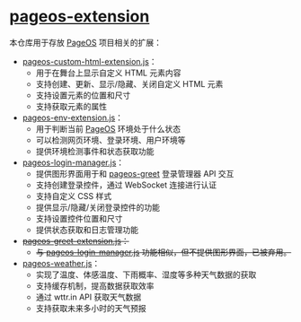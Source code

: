 # [pageos-extension](https://github.com/swaybien/pageos-extension)

本仓库用于存放 [PageOS](https://github.com/swaybien/pageos) 项目相关的扩展：

- [pageos-custom-html-extension.js](src/pageos-custom-html-extension.js)：
  - 用于在舞台上显示自定义 HTML 元素内容
  - 支持创建、更新、显示/隐藏、关闭自定义 HTML 元素
  - 支持设置元素的位置和尺寸
  - 支持获取元素的属性
- [pageos-env-extension.js](src/pageos-env-extension.js)：
  - 用于判断当前 [PageOS](https://github.com/swaybien/pageos) 环境处于什么状态
  - 可以检测网页环境、登录环境、用户环境等
  - 提供环境检测事件和状态获取功能
- [pageos-login-manager.js](src/pageos-login-manager.js)：
  - 提供图形界面用于和 [pageos-greet](https://github.com/swaybien/pageos-greet) 登录管理器 API 交互
  - 支持创建登录控件，通过 WebSocket 连接进行认证
  - 支持自定义 CSS 样式
  - 提供显示/隐藏/关闭登录控件的功能
  - 支持设置控件位置和尺寸
  - 提供状态获取和日志管理功能
- ~~[pageos-greet-extension.js](src/pageos-greet-extension.js)：~~
  - ~~与 [pageos-login-manager.js](src/pageos-login-manager.js) 功能相似，但不提供图形界面，已被弃用。~~
- [pageos-weather.js](src/pageos-weather.js)：
  - 实现了温度、体感温度、下雨概率、湿度等多种天气数据的获取
  - 支持缓存机制，提高数据获取效率
  - 通过 wttr.in API 获取天气数据
  - 支持获取未来多小时的天气预报
<!-- - [pageos-program-manager.js](src/pageos-program-manager.js)：
  - 程序管理器，用于创建和管理程序窗口
  - 支持创建程序、添加脚本、运行脚本
  - 支持创建可拖动的窗口
  - 支持子程序管理
  - 提供窗口焦点管理功能 -->
